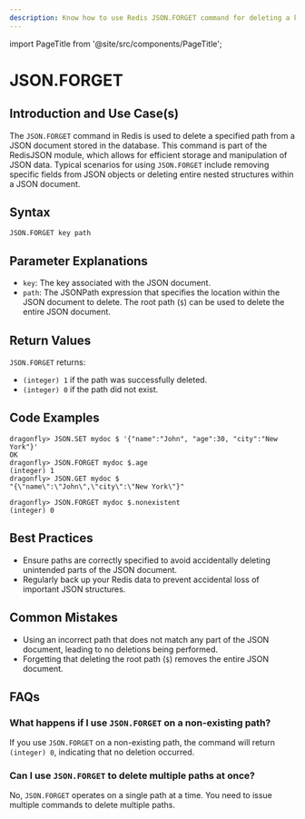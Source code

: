 ```yaml
---
description: Know how to use Redis JSON.FORGET command for deleting a key-value pair from a JSON object.
---
```


import PageTitle from '@site/src/components/PageTitle';

# JSON.FORGET

<PageTitle title="Redis JSON.FORGET Explained (Better Than Official Docs)" />

## Introduction and Use Case(s)

The `JSON.FORGET` command in Redis is used to delete a specified path from a JSON document stored in the database. This command is part of the RedisJSON module, which allows for efficient storage and manipulation of JSON data. Typical scenarios for using `JSON.FORGET` include removing specific fields from JSON objects or deleting entire nested structures within a JSON document.

## Syntax

```plaintext
JSON.FORGET key path
```

## Parameter Explanations

- `key`: The key associated with the JSON document.
- `path`: The JSONPath expression that specifies the location within the JSON document to delete. The root path (`$`) can be used to delete the entire JSON document.

## Return Values

`JSON.FORGET` returns:

- `(integer) 1` if the path was successfully deleted.
- `(integer) 0` if the path did not exist.

## Code Examples

```cli
dragonfly> JSON.SET mydoc $ '{"name":"John", "age":30, "city":"New York"}'
OK
dragonfly> JSON.FORGET mydoc $.age
(integer) 1
dragonfly> JSON.GET mydoc $
"{\"name\":\"John\",\"city\":\"New York\"}"

dragonfly> JSON.FORGET mydoc $.nonexistent
(integer) 0
```

## Best Practices

- Ensure paths are correctly specified to avoid accidentally deleting unintended parts of the JSON document.
- Regularly back up your Redis data to prevent accidental loss of important JSON structures.

## Common Mistakes

- Using an incorrect path that does not match any part of the JSON document, leading to no deletions being performed.
- Forgetting that deleting the root path (`$`) removes the entire JSON document.

## FAQs

### What happens if I use `JSON.FORGET` on a non-existing path?

If you use `JSON.FORGET` on a non-existing path, the command will return `(integer) 0`, indicating that no deletion occurred.

### Can I use `JSON.FORGET` to delete multiple paths at once?

No, `JSON.FORGET` operates on a single path at a time. You need to issue multiple commands to delete multiple paths.
